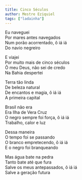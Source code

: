 ```yaml
---
title: Cinco Séculos
author: Mestre Eziquiel
tags: ["ladainha"]
---
```


Eu naveguei  
Por mares antes navegados  
Num porão acorrentado, ô iá iá  
Do navio negreiro

E viajei  
Por muito mais de cinco séculos  
Ô meu Deus, não sei de credo  
Na Bahia despertei

Terra tão linda  
De beleza natural  
De encantos e magia, ô iá iá  
A primeira capital

Brasil não era  
Era Ilha de Vera Cruz  
O negro sempre foi força, ô iá iá  
Trabalho, calor e luz

Dessa maneira  
O tempo foi se passando  
O branco empretecendo, ô iá iá  
E o negro foi branqueando

Mas água bate na pedra  
Tanto bate até que fura  
Salve os meus antepassados, ô iá iá  
Salve a geração futura
